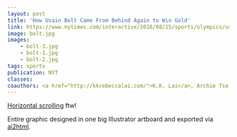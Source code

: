 ```yaml
---
layout: post
title: 'How Usain Bolt Came From Behind Again to Win Gold'
link: https://www.nytimes.com/interactive/2016/08/15/sports/olympics/usain-bolt-mens-100-meters-final.html
image: bolt.jpg
images:
    - bolt-3.jpg
    - bolt-1.jpg
    - bolt-2.jpg
tags: sports
publication: NYT
classes:
coauthors: <a href="http://kkrebeccalai.com/">K.K. Lai</a>, Archie Tse, J. Ward, J. White, S. Peçanha, B. Saget & J. Huang
---
```


[Horizontal scrolling](https://gist.github.com/gka/e9145b123d57511646093bec3102563c) ftw!

Entire graphic designed in one big Illustrator artboard and exported via [ai2html](http://ai2html.org).
